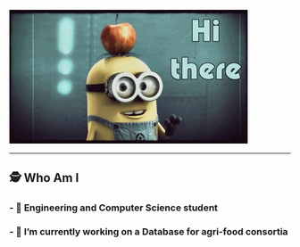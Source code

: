 <a href=""><img src="https://github.com/LoCh3f/LoCh3f/blob/main/giphy.gif" alt="presentation"/></a>

<!--![image]()-->

----
## 🕵 Who Am I

### - 🌱 Engineering and Computer Science student

### - 🔭 I’m currently working on a Database for agri-food consortia



<!--- 👯 I’m looking to collaborate on ...
<!--- 🤔 I’m looking for help with ...
<!-- 💬 Ask me about ...
<!--- 📫 How to reach me: ...
<!--- ⚡ Fun fact: ...

